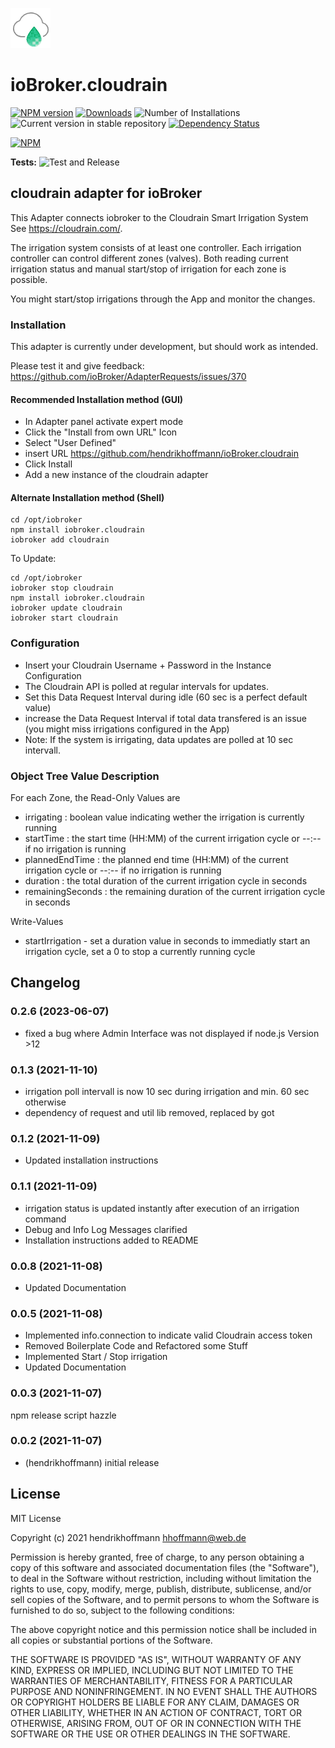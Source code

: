 ![Logo](admin/cloudrain.png)
# ioBroker.cloudrain

[![NPM version](https://img.shields.io/npm/v/iobroker.cloudrain.svg)](https://www.npmjs.com/package/iobroker.cloudrain)
[![Downloads](https://img.shields.io/npm/dm/iobroker.cloudrain.svg)](https://www.npmjs.com/package/iobroker.cloudrain)
![Number of Installations](https://iobroker.live/badges/cloudrain-installed.svg)
![Current version in stable repository](https://iobroker.live/badges/cloudrain-stable.svg)
[![Dependency Status](https://img.shields.io/david/hendrikhoffmann/iobroker.cloudrain.svg)](https://david-dm.org/hendrikhoffmann/iobroker.cloudrain)

[![NPM](https://nodei.co/npm/iobroker.cloudrain.png?downloads=true)](https://nodei.co/npm/iobroker.cloudrain/)

**Tests:** ![Test and Release](https://github.com/hendrikhoffmann/ioBroker.cloudrain/workflows/Test%20and%20Release/badge.svg)

## cloudrain adapter for ioBroker

This Adapter connects iobroker to the Cloudrain Smart Irrigation System
See https://cloudrain.com/.

The irrigation system consists of at least one controller.
Each irrigation controller can control different zones (valves).
Both reading current irrigation status and manual start/stop of irrigation for each zone is possible.

You might start/stop irrigations through the App and monitor the changes.
### Installation

This adapter is currently under development, but should work as intended.

Please test it and give feedback:
https://github.com/ioBroker/AdapterRequests/issues/370

#### Recommended Installation method (GUI)

- In Adapter panel activate expert mode
- Click the "Install from own URL" Icon
- Select "User Defined"
- insert URL https://github.com/hendrikhoffmann/ioBroker.cloudrain
- Click Install
- Add a new instance of the cloudrain adapter

#### Alternate Installation method (Shell)
~~~
cd /opt/iobroker
npm install iobroker.cloudrain
iobroker add cloudrain
~~~

To Update:
~~~
cd /opt/iobroker
iobroker stop cloudrain
npm install iobroker.cloudrain
iobroker update cloudrain
iobroker start cloudrain
~~~


### Configuration
- Insert your Cloudrain Username + Password in the Instance Configuration
- The Cloudrain API is polled at regular intervals for updates. 
- Set this Data Request Interval during idle (60 sec is a perfect default value)
- increase the Data Request Interval if total data transfered is an issue (you might miss irrigations configured in the App)
- Note: If the system is irrigating, data updates are polled at 10 sec intervall.

### Object Tree Value Description

For each Zone, the Read-Only Values are
- irrigating : boolean value indicating wether the irrigation is currently running
- startTime : the start time (HH:MM) of the current irrigation cycle or --:-- if no irrigation is running
- plannedEndTime : the planned end time (HH:MM) of the current irrigation cycle or --:-- if no irrigation is running
- duration : the total duration of the current irrigation cycle in seconds
- remainingSeconds : the remaining duration of the current irrigation cycle in seconds

Write-Values
- startIrrigation - set a duration value in seconds to immediatly start an irrigation cycle, set a 0 to stop a currently running cycle

## Changelog
<!--
	Placeholder for the next version (at the beginning of the line):
	### **WORK IN PROGRESS**
-->
### 0.2.6 (2023-06-07)
- fixed a bug where Admin Interface was not displayed if node.js Version >12

### 0.1.3 (2021-11-10)
- irrigation poll intervall is now 10 sec during irrigation and min. 60 sec otherwise
- dependency of request and util lib removed, replaced by got

### 0.1.2 (2021-11-09)
- Updated installation instructions

### 0.1.1 (2021-11-09)
- irrigation status is updated instantly after execution of an irrigation command
- Debug and Info Log Messages clarified
- Installation instructions added to README

### 0.0.8 (2021-11-08)
- Updated Documentation

### 0.0.5 (2021-11-08)
- Implemented info.connection to indicate valid Cloudrain access token
- Removed Boilerplate Code and Refactored some Stuff
- Implemented Start / Stop irrigation 
- Updated Documentation

### 0.0.3 (2021-11-07)
npm release script hazzle

### 0.0.2 (2021-11-07)
* (hendrikhoffmann) initial release

## License
MIT License

Copyright (c) 2021 hendrikhoffmann <hhoffmann@web.de>

Permission is hereby granted, free of charge, to any person obtaining a copy
of this software and associated documentation files (the "Software"), to deal
in the Software without restriction, including without limitation the rights
to use, copy, modify, merge, publish, distribute, sublicense, and/or sell
copies of the Software, and to permit persons to whom the Software is
furnished to do so, subject to the following conditions:

The above copyright notice and this permission notice shall be included in all
copies or substantial portions of the Software.

THE SOFTWARE IS PROVIDED "AS IS", WITHOUT WARRANTY OF ANY KIND, EXPRESS OR
IMPLIED, INCLUDING BUT NOT LIMITED TO THE WARRANTIES OF MERCHANTABILITY,
FITNESS FOR A PARTICULAR PURPOSE AND NONINFRINGEMENT. IN NO EVENT SHALL THE
AUTHORS OR COPYRIGHT HOLDERS BE LIABLE FOR ANY CLAIM, DAMAGES OR OTHER
LIABILITY, WHETHER IN AN ACTION OF CONTRACT, TORT OR OTHERWISE, ARISING FROM,
OUT OF OR IN CONNECTION WITH THE SOFTWARE OR THE USE OR OTHER DEALINGS IN THE
SOFTWARE.
